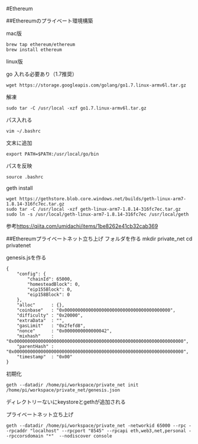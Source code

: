 #Ethereum

##Ethereumのプライベート環境構築

mac版

    brew tap ethereum/ethereum
    brew install ethereum

linux版

go 入れる必要あり（1.7推奨）

`wget https://storage.googleapis.com/golang/go1.7.linux-armv6l.tar.gz`
    
解凍

`sudo tar -C /usr/local -xzf go1.7.linux-armv6l.tar.gz`

パス入れる

`vim ~/.bashrc`

文末に追加

`export PATH=$PATH:/usr/local/go/bin`

パスを反映


`source .bashrc`

geth install

    wget https://gethstore.blob.core.windows.net/builds/geth-linux-arm7-1.8.14-316fc7ec.tar.gz
    sudo tar -C /usr/local -xzf geth-linux-arm7-1.8.14-316fc7ec.tar.gz
    sudo ln -s /usr/local/geth-linux-arm7-1.8.14-316fc7ec /usr/local/geth

参考<https://qiita.com/umidachi/items/1be8262e41cb32cab369>

##Ethereumプライベートネット立ち上げ
フォルダを作る
    mkdir private_net
    cd privatenet

genesis.jsを作る

    {
        "config": {
            "chainId": 65000,
            "homesteadBlock": 0,
            "eip155Block": 0,
            "eip158Block": 0
        },
        "alloc"      : {},
        "coinbase"   : "0x0000000000000000000000000000000000000000",
        "difficulty" : "0x20000",
        "extraData"  : "",
        "gasLimit"   : "0x2fefd8",
        "nonce"      : "0x0000000000000042",
        "mixhash"    : "0x0000000000000000000000000000000000000000000000000000000000000000",
        "parentHash" : "0x0000000000000000000000000000000000000000000000000000000000000000",
        "timestamp"  : "0x00"
    }

初期化

`geth --datadir /home/pi/workspace/private_net init /home/pi/workspace/private_net/genesis.json`

ディレクトリーないにkeystoreとgethが追加される

プライベートネット立ち上げ

`geth --datadir /home/pi/workspace/private_net -networkid 65000 --rpc --rpcaddr "localhost" --rpcport "8545" --rpcapi eth,web3,net,personal --rpccorsdomain "*"  --nodiscover console`